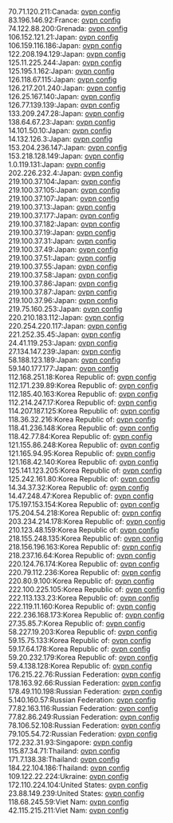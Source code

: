 70.71.120.211:Canada: [ovpn config](vpn/70_71_120_211.ovpn)  
83.196.146.92:France: [ovpn config](vpn/83_196_146_92.ovpn)  
74.122.88.200:Grenada: [ovpn config](vpn/74_122_88_200.ovpn)  
106.152.121.21:Japan: [ovpn config](vpn/106_152_121_21.ovpn)  
106.159.116.186:Japan: [ovpn config](vpn/106_159_116_186.ovpn)  
122.208.194.129:Japan: [ovpn config](vpn/122_208_194_129.ovpn)  
125.11.225.244:Japan: [ovpn config](vpn/125_11_225_244.ovpn)  
125.195.1.162:Japan: [ovpn config](vpn/125_195_1_162.ovpn)  
126.118.67.115:Japan: [ovpn config](vpn/126_118_67_115.ovpn)  
126.217.201.240:Japan: [ovpn config](vpn/126_217_201_240.ovpn)  
126.25.167.140:Japan: [ovpn config](vpn/126_25_167_140.ovpn)  
126.77.139.139:Japan: [ovpn config](vpn/126_77_139_139.ovpn)  
133.209.247.28:Japan: [ovpn config](vpn/133_209_247_28.ovpn)  
138.64.67.23:Japan: [ovpn config](vpn/138_64_67_23.ovpn)  
14.101.50.10:Japan: [ovpn config](vpn/14_101_50_10.ovpn)  
14.132.126.3:Japan: [ovpn config](vpn/14_132_126_3.ovpn)  
153.204.236.147:Japan: [ovpn config](vpn/153_204_236_147.ovpn)  
153.218.128.149:Japan: [ovpn config](vpn/153_218_128_149.ovpn)  
1.0.119.131:Japan: [ovpn config](vpn/1_0_119_131.ovpn)  
202.226.232.4:Japan: [ovpn config](vpn/202_226_232_4.ovpn)  
219.100.37.104:Japan: [ovpn config](vpn/219_100_37_104.ovpn)  
219.100.37.105:Japan: [ovpn config](vpn/219_100_37_105.ovpn)  
219.100.37.107:Japan: [ovpn config](vpn/219_100_37_107.ovpn)  
219.100.37.13:Japan: [ovpn config](vpn/219_100_37_13.ovpn)  
219.100.37.177:Japan: [ovpn config](vpn/219_100_37_177.ovpn)  
219.100.37.182:Japan: [ovpn config](vpn/219_100_37_182.ovpn)  
219.100.37.19:Japan: [ovpn config](vpn/219_100_37_19.ovpn)  
219.100.37.31:Japan: [ovpn config](vpn/219_100_37_31.ovpn)  
219.100.37.49:Japan: [ovpn config](vpn/219_100_37_49.ovpn)  
219.100.37.51:Japan: [ovpn config](vpn/219_100_37_51.ovpn)  
219.100.37.55:Japan: [ovpn config](vpn/219_100_37_55.ovpn)  
219.100.37.58:Japan: [ovpn config](vpn/219_100_37_58.ovpn)  
219.100.37.86:Japan: [ovpn config](vpn/219_100_37_86.ovpn)  
219.100.37.87:Japan: [ovpn config](vpn/219_100_37_87.ovpn)  
219.100.37.96:Japan: [ovpn config](vpn/219_100_37_96.ovpn)  
219.75.160.253:Japan: [ovpn config](vpn/219_75_160_253.ovpn)  
220.210.183.112:Japan: [ovpn config](vpn/220_210_183_112.ovpn)  
220.254.220.117:Japan: [ovpn config](vpn/220_254_220_117.ovpn)  
221.252.35.45:Japan: [ovpn config](vpn/221_252_35_45.ovpn)  
24.41.119.253:Japan: [ovpn config](vpn/24_41_119_253.ovpn)  
27.134.147.239:Japan: [ovpn config](vpn/27_134_147_239.ovpn)  
58.188.123.189:Japan: [ovpn config](vpn/58_188_123_189.ovpn)  
59.140.177.177:Japan: [ovpn config](vpn/59_140_177_177.ovpn)  
112.168.251.18:Korea Republic of: [ovpn config](vpn/112_168_251_18.ovpn)  
112.171.239.89:Korea Republic of: [ovpn config](vpn/112_171_239_89.ovpn)  
112.185.40.163:Korea Republic of: [ovpn config](vpn/112_185_40_163.ovpn)  
112.214.247.17:Korea Republic of: [ovpn config](vpn/112_214_247_17.ovpn)  
114.207.187.125:Korea Republic of: [ovpn config](vpn/114_207_187_125.ovpn)  
118.36.32.216:Korea Republic of: [ovpn config](vpn/118_36_32_216.ovpn)  
118.41.236.148:Korea Republic of: [ovpn config](vpn/118_41_236_148.ovpn)  
118.42.77.84:Korea Republic of: [ovpn config](vpn/118_42_77_84.ovpn)  
121.155.86.248:Korea Republic of: [ovpn config](vpn/121_155_86_248.ovpn)  
121.165.94.95:Korea Republic of: [ovpn config](vpn/121_165_94_95.ovpn)  
121.168.42.140:Korea Republic of: [ovpn config](vpn/121_168_42_140.ovpn)  
125.141.123.205:Korea Republic of: [ovpn config](vpn/125_141_123_205.ovpn)  
125.242.161.80:Korea Republic of: [ovpn config](vpn/125_242_161_80.ovpn)  
14.34.37.32:Korea Republic of: [ovpn config](vpn/14_34_37_32.ovpn)  
14.47.248.47:Korea Republic of: [ovpn config](vpn/14_47_248_47.ovpn)  
175.197.153.154:Korea Republic of: [ovpn config](vpn/175_197_153_154.ovpn)  
175.204.54.218:Korea Republic of: [ovpn config](vpn/175_204_54_218.ovpn)  
203.234.214.178:Korea Republic of: [ovpn config](vpn/203_234_214_178.ovpn)  
210.123.48.159:Korea Republic of: [ovpn config](vpn/210_123_48_159.ovpn)  
218.155.248.135:Korea Republic of: [ovpn config](vpn/218_155_248_135.ovpn)  
218.156.196.163:Korea Republic of: [ovpn config](vpn/218_156_196_163.ovpn)  
218.237.16.64:Korea Republic of: [ovpn config](vpn/218_237_16_64.ovpn)  
220.124.76.174:Korea Republic of: [ovpn config](vpn/220_124_76_174.ovpn)  
220.79.112.236:Korea Republic of: [ovpn config](vpn/220_79_112_236.ovpn)  
220.80.9.100:Korea Republic of: [ovpn config](vpn/220_80_9_100.ovpn)  
222.100.225.105:Korea Republic of: [ovpn config](vpn/222_100_225_105.ovpn)  
222.113.133.23:Korea Republic of: [ovpn config](vpn/222_113_133_23.ovpn)  
222.119.11.160:Korea Republic of: [ovpn config](vpn/222_119_11_160.ovpn)  
222.236.168.173:Korea Republic of: [ovpn config](vpn/222_236_168_173.ovpn)  
27.35.85.7:Korea Republic of: [ovpn config](vpn/27_35_85_7.ovpn)  
58.227.19.203:Korea Republic of: [ovpn config](vpn/58_227_19_203.ovpn)  
59.15.75.133:Korea Republic of: [ovpn config](vpn/59_15_75_133.ovpn)  
59.17.64.178:Korea Republic of: [ovpn config](vpn/59_17_64_178.ovpn)  
59.20.232.179:Korea Republic of: [ovpn config](vpn/59_20_232_179.ovpn)  
59.4.138.128:Korea Republic of: [ovpn config](vpn/59_4_138_128.ovpn)  
176.215.22.76:Russian Federation: [ovpn config](vpn/176_215_22_76.ovpn)  
178.163.92.66:Russian Federation: [ovpn config](vpn/178_163_92_66.ovpn)  
178.49.110.198:Russian Federation: [ovpn config](vpn/178_49_110_198.ovpn)  
5.140.160.57:Russian Federation: [ovpn config](vpn/5_140_160_57.ovpn)  
77.82.163.116:Russian Federation: [ovpn config](vpn/77_82_163_116.ovpn)  
77.82.86.249:Russian Federation: [ovpn config](vpn/77_82_86_249.ovpn)  
78.106.52.108:Russian Federation: [ovpn config](vpn/78_106_52_108.ovpn)  
79.105.54.72:Russian Federation: [ovpn config](vpn/79_105_54_72.ovpn)  
172.232.31.93:Singapore: [ovpn config](vpn/172_232_31_93.ovpn)  
115.87.34.71:Thailand: [ovpn config](vpn/115_87_34_71.ovpn)  
171.7.138.38:Thailand: [ovpn config](vpn/171_7_138_38.ovpn)  
184.22.104.186:Thailand: [ovpn config](vpn/184_22_104_186.ovpn)  
109.122.22.224:Ukraine: [ovpn config](vpn/109_122_22_224.ovpn)  
172.110.224.104:United States: [ovpn config](vpn/172_110_224_104.ovpn)  
23.88.149.239:United States: [ovpn config](vpn/23_88_149_239.ovpn)  
118.68.245.59:Viet Nam: [ovpn config](vpn/118_68_245_59.ovpn)  
42.115.215.211:Viet Nam: [ovpn config](vpn/42_115_215_211.ovpn)  
